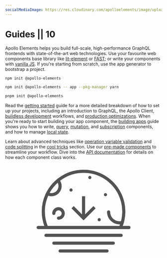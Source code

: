 ```yaml
---
socialMediaImage: https://res.cloudinary.com/apolloelements/image/upload/w_1200,h_630,c_fill,q_auto,f_auto/w_600,c_fit,co_rgb:eee,g_south_west,x_60,y_200,l_text:open sans_128_bold:Guides/w_1200,h_630,c_fill,q_auto,f_auto/w_600,c_fit,co_rgb:eee,g_south_west,x_60,y_100,l_text:open sans_78:Apollo Elements/social-template.svg
---
```

# Guides || 10

Apollo Elements helps you build full-scale, high-performance GraphQL frontends with state-of-the-art web technologies. Use your favourite web components base library like [lit-element](../api/libraries/lit-apollo/) or [FAST](../api/libraries/fast/); or write your components with [vanilla JS](../api/libraries/mixins/). If you're starting from scratch, use the app generator to bootstrap a project.

<code-tabs collection="package-managers">

```bash tab npm
npm init @apollo-elements
```

```bash tab yarn
npm init @apollo-elements -- app --pkg-manager yarn
```

```bash tab pnpm
pnpm init @apollo-elements
```

</code-tabs>

Read the [getting started](./getting-started/) guide for a more detailed breakdown of how to set up your projects, including an introduction to GraphQL, the Apollo Client, [buildless development](./getting-started/buildless-development/) workflows, and [production optimizations](./getting-started/building-for-production/). When you're ready to start building your app component, the [building apps](./building-apps/) guide shows you how to write, [query](./building-apps/queries/), [mutation](./building-apps/mutations/), and [subscription](./building-apps/subscriptions/) components, and how to manage [local state](./building-apps/local-state/).

Learn about advanced techniques like [operation variable validation](./cool-tricks/validating-variables/) and [code splitting](./cool-tricks/code-splitting) in the [cool tricks](./cool-tricks/) section. Use our [pre-made components](../api/components/) to streamline your workflow. Dive into the [API documentation](../api/) for details on how each component class works.

<style>
  #moon-landing {
    display: block;
    fill: currentColor;
    opacity: 0.75;
    width: 60%;
    margin: 0 auto;
  }
</style>
<svg id="moon-landing" xmlns="http://www.w3.org/2000/svg" viewBox="0 0 60 60" aria-label="Moon landing">
  <circle cx="22" cy="16.5" r="1"/>
  <circle cx="44" cy="19.5" r="1"/>
  <circle cx="40" cy="35.5" r="1"/>
  <circle cx="34" cy="8.5" r="1"/>
  <path d="M59 39.5h-3.96a26.485 26.485 0 001.674-9.286C56.714 15.483 44.73 3.5 30 3.5a26.57 26.57 0 00-16.231 5.517l-.024-.027-.748.619a26.54 26.54 0 00-2.76 2.649l-.004.004a27.12 27.12 0 00-.738.852l-.162.194c-.208.255-.411.514-.61.776-.077.102-.154.203-.229.306-.182.247-.36.497-.534.75-.08.116-.157.233-.235.35a25.72 25.72 0 00-.493.769c-.07.114-.137.229-.205.344-.16.27-.318.54-.469.815-.057.105-.111.212-.167.317-.12.227-.246.451-.359.681l-.43.87.026.014a26.544 26.544 0 00-2.34 10.913c0 3.192.564 6.309 1.674 9.286H1a1 1 0 100 2h58a1 1 0 100-1.999zM14 14a4.505 4.505 0 01-5.67 4.346c.05-.09.103-.178.154-.268a25.7 25.7 0 01.751-1.24c.082-.127.161-.257.246-.383.302-.45.624-.886.955-1.316a25.032 25.032 0 011.357-1.617 27.2 27.2 0 011.262-1.274c.134-.127.267-.255.404-.379.352.652.541 1.383.541 2.131zM7.103 39.5a24.504 24.504 0 01-1.816-9.286c0-3.583.773-6.987 2.15-10.063.664.223 1.36.349 2.063.349 3.584 0 6.5-2.916 6.5-6.5a6.47 6.47 0 00-.987-3.419A24.581 24.581 0 0130 5.5c13.627 0 24.714 11.087 24.714 24.714 0 2.11-.271 4.184-.797 6.202-.311.05-.619.084-.917.084-3.309 0-6-2.691-6-6a1 1 0 10-2 0c0 4.411 3.589 8 8 8 .093 0 .19-.015.284-.018-.122.341-.249.681-.386 1.018H7.103zM54 44.5H6a1 1 0 100 2h48a1 1 0 100-2zM49 49.5H11a1 1 0 100 2h38a1 1 0 100-2zM45 54.5H15a1 1 0 100 2h30a1 1 0 100-2z"/>
  <path d="M31 32.086V20.5h-2v11.586l-5.293-5.293-1.414 1.414L30 35.914l7.707-7.707-1.414-1.414zM14 27.5c-2.206 0-4 1.794-4 4a1 1 0 102 0c0-1.103.897-2 2-2s2 .897 2 2-.897 2-2 2a1 1 0 100 2c2.206 0 4-1.794 4-4s-1.794-4-4-4z"/>
</svg>
